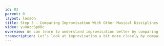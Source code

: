 ```yaml
---
id: 03
parent: 0
layout: lesson
title: Step 3 - Comparing Improvisation With Other Musical Disciplines
video: yuOWzcSpODc
overview: We can learn to understand improvisation better by comparing it to other musical disciplines. There's a spectrum of musical practices and improvisation is part of it. This video will explain that spectrum and how it will help us become better improvisers.
transcription: Let’s look at improvisation a bit more closely by comparing it with two other musical disciplines: experimentation and composition. A composer writes down music for us to play, he or she searches beautiful melodies and arranges them for us. When we play the composition we already know in advance how it will sound like when we’ve managed to read it and play it. The end result is known. Experimental music is another discipline in music. When experimenting we create a setup, a framework, within which we will operate, but we will not determine the exact outcome. The exact end result is unknown. So how is this with improvisation? Well, I would argue it is in the space between these two. The exact end result is unknown, but it isn’t completely unknown either. There is some knowledge of where one is and where he or she might go. Compare it to telling a story. We can read from a book; that is like a composition. We can also shout out random words, like experimentation. But when you spontaneously make up a story that has to make sense, you kind of know what you want to say, but you haven’t defined every word and every sentence up front. Every time you tell your story it might come out slightly different. So what do we learn from this? Learning how to improvise is about finding that space between composition and experimentation. Throughout the course we will explore both these sides, as they will help us to improve our improvisation skills, that grey zone within.
---
```

